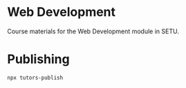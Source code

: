 # Web Development

Course materials for the Web Development module in SETU.

# Publishing

```bash
npx tutors-publish
```